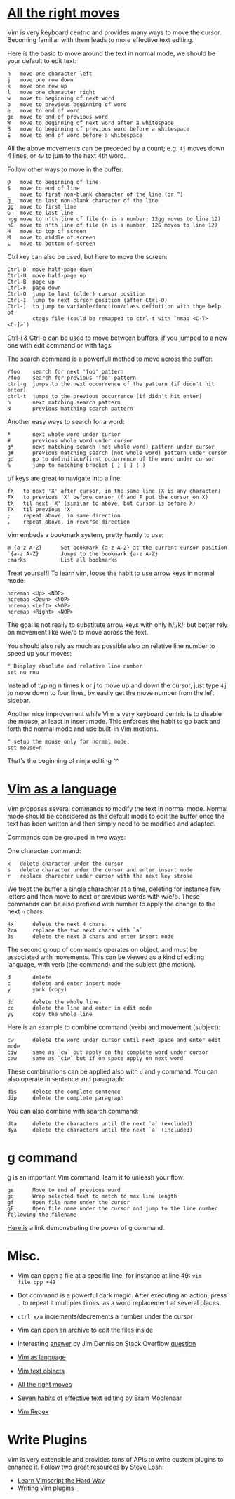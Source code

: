 # [All the right moves](https://vim.fandom.com/wiki/All_the_right_moves)

Vim is very keyboard centric and provides many ways to move the cursor.
Becoming familiar with them leads to more effective text editing.

Here is the basic to move around the text in normal mode, we should be your
default to edit text:

    h   move one character left
    j   move one row down
    k   move one row up
    l   move one character right
    w   move to beginning of next word
    b   move to previous beginning of word
    e   move to end of word
    ge  move to end of previous word
    W   move to beginning of next word after a whitespace
    B   move to beginning of previous word before a whitespace
    E   move to end of word before a whitespace

All the above movements can be preceded by a count; e.g. `4j` moves down 4
lines, or `4w` to jum to the next 4th word.

Follow other ways to move in the buffer:

    0   move to beginning of line
    $   move to end of line
    _   move to first non-blank character of the line (or ^)
    g_  move to last non-blank character of the line
    gg  move to first line
    G   move to last line
    ngg move to n'th line of file (n is a number; 12gg moves to line 12)
    nG  move to n'th line of file (n is a number; 12G moves to line 12)
    H   move to top of screen
    M   move to middle of screen
    L   move to bottom of screen

Ctrl key can also be used, but here to move the screen:

    Ctrl-D  move half-page down
    Ctrl-U  move half-page up
    Ctrl-B  page up
    Ctrl-F  page down
    Ctrl-O  jump to last (older) cursor position
    Ctrl-I  jump to next cursor position (after Ctrl-O)
    Ctrl-]  to jump to variable/function/class definition with thge help of
            ctags file (could be remapped to ctrl-t with `nmap <C-T> <C-]>`)

Ctrl-i & Ctrl-o can be used to move between buffers, if you jumped to a new
one with edit command or with tags.

The search command is a powerfull method to move across the buffer:

    /foo    search for next 'foo' pattern
    ?foo    search for previous 'foo' pattern
    ctrl-g  jumps to the next occurrence of the pattern (if didn't hit enter)
    ctrl-t  jumps to the previous occurrence (if didn't hit enter)
    n       next matching search pattern
    N       previous matching search pattern

Another easy ways to search for a word:

    *       next whole word under cursor
    #       previous whole word under cursor
    g*      next matching search (not whole word) pattern under cursor
    g#      previous matching search (not whole word) pattern under cursor
    gd      go to definition/first occurrence of the word under cursor
    %       jump to matching bracket { } [ ] ( )

t/f keys are great to navigate into a line:

    fX   to next 'X' after cursor, in the same line (X is any character)
    FX   to previous 'X' before cursor (f and F put the cursor on X)
    tX   til next 'X' (similar to above, but cursor is before X)
    TX   til previous 'X'
    ;    repeat above, in same direction
    ,    repeat above, in reverse direction

Vim embeds a bookmark system, pretty handy to use:

    m {a-z A-Z}      Set bookmark {a-z A-Z} at the current cursor position
    `{a-z A-Z}       Jumps to the bookmark {a-z A-Z}
    :marks           List all bookmarks

Treat yourself! To learn vim, loose the habit to use arrow keys in normal mode:

```vim
noremap <Up> <NOP>
noremap <Down> <NOP>
noremap <Left> <NOP>
noremap <Right> <NOP>
```

The goal is not really to substitute arrow keys with only h/j/k/l but better
rely on movement like w/e/b to move across the text.

You should also rely as much as possible also on relative line number to speed
up your moves:

```vim
" Display absolute and relative line number
set nu rnu
```

Instead of typing n times k or j to move up and down the cursor, just
type `4j` to move down to four lines, by easily get the move number from the
left sidebar.

Another nice improvement while Vim is very keyboard centric is to disable the
mouse, at least in insert mode. This enforces the habit to go back and forth
the normal mode and use built-in Vim motions.


```vim
" setup the mouse only for normal mode:
set mouse=n
```

That's the beginning of ninja editing ^^


# [Vim as a language](https://benmccormick.org/2014/07/02/learning-vim-in-2014-vim-as-language)

Vim proposes several commands to modify the text in normal mode. Normal mode
should be considered as the default mode to edit the buffer once the text has
been written and then simply need to be modified and adapted.

Commands can be grouped in two ways:

One character command:

    x   delete character under the cursor
    s   delete character under the cursor and enter insert mode
    r   replace character under cursor with the next key stroke

We treat the buffer a single charachter at a time, deleting for instance few
letters and then move to next or previous words with w/e/b. These commands
can be also prefixed with number to apply the change to the next `n` chars.

    4x      delete the next 4 chars
    2ra     replace the two next chars with `a`
    3s      delete the next 3 chars and enter insert mode

The second group of commands operates on object, and must be associated with
movements. This can be viewed as a kind of editing language, with verb
(the command) and the subject (the motion).

    d       delete
    c       delete and enter insert mode
    y       yank (copy)

    dd      delete the whole line
    cc      delete the line and enter in edit mode
    yy      copy the whole line

Here is an example to combine command (verb) and movement (subject):

    cw      delete the word under cursor until next space and enter edit mode
    ciw     same as `cw` but apply on the complete word under cursor
    caw     same as `ciw` but if on space apply on next word

These combinations can be applied also with `d` and `y` command. You can also
operate in sentence and paragraph:

    dis     delete the complete sentence
    dip     delete the complete paragraph

You can also combine with search command:

    dta     delete the characters until the next `a` (excluded)
    dya     delete the characters until the next `a` (included)


# g command

g is an important Vim command, learn it to unleash your flow:

    ge      Move to end of previous word
    gq      Wrap selected text to match to max line length
    gf      Open file name under the cursor
    gF      Open file name under the cursor and jump to the line number following the filename

[Here is](https://dev.to/iggredible/discovering-vim-global-command-49ad) a link demonstrating
the power of g command.


# Misc.

- Vim can open a file at a specific line, for instance at line 49: `vim file.cpp +49`

- Dot command is a powerful dark magic. After executing an action, press `.` to repeat it multiples
  times, as a word replacement at several places.

- `ctrl x/a` increments/decrements a number under the cursor

- Vim can open an archive to edit the files inside

- Interesting
[answer](https://gist.github.com/dpretet/7ab642f06dfbcdd9972cf94be9ea0033)
by Jim Dennis on Stack Overflow
[question](http://stackoverflow.com/questions/1218390/what-is-your-most-productive-shortcut-with-vim/1220118#1220118)

- [Vim as language](https://benmccormick.org/2014/07/02/learning-vim-in-2014-vim-as-language)

- [Vim text objects](https://blog.carbonfive.com/vim-text-objects-the-definitive-guide/)

- [All the right moves](https://vim.fandom.com/wiki/All_the_right_moves)

- [Seven habits of effective text editing](https://www.moolenaar.net/habits.html) by Bram Moolenaar

- [Vim Regex](http://vimregex.com/)


# Write Plugins

Vim is very extensible and provides tons of APIs to write custom plugins to
enhance it. Follow two great resources by Steve Losh:

- [Learn Vimscript the Hard Way](https://learnvimscriptthehardway.stevelosh.com)
- [Writing Vim plugins](https://stevelosh.com/blog/2011/09/writing-vim-plugins/)
